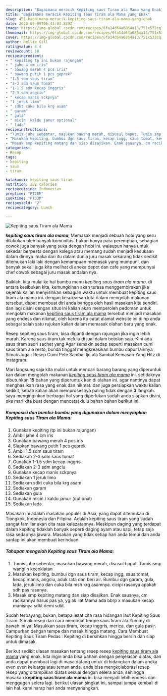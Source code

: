 ```yaml
---
description: "Bagaimana meracik Kepiting saus Tiram ala Mama yang Enak"
title: "Bagaimana meracik Kepiting saus Tiram ala Mama yang Enak"
slug: 451-bagaimana-meracik-kepiting-saus-tiram-ala-mama-yang-enak
date: 2020-09-09T06:43:03.839Z
image: https://img-global.cpcdn.com/recipes/6fa14d64a0864a13/751x532cq70/kepiting-saus-tiram-ala-mama-foto-resep-utama.jpg
thumbnail: https://img-global.cpcdn.com/recipes/6fa14d64a0864a13/751x532cq70/kepiting-saus-tiram-ala-mama-foto-resep-utama.jpg
cover: https://img-global.cpcdn.com/recipes/6fa14d64a0864a13/751x532cq70/kepiting-saus-tiram-ala-mama-foto-resep-utama.jpg
author: Nellie Gill
ratingvalue: 4.4
reviewcount: 10
recipeingredient:
- " kepiting tp ini bukan rajungan"
- " jahe 4 cm iris"
- " bawang merah 4 pcs iris"
- " bawang putih 1 pcs geprek"
- "1.5 sdm saus tiram"
- "2-3 sdm saus tomat"
- "1-1.5 sdm kecap inggris"
- "2-3 sdm angciu"
- " kecap manis sckpnya"
- "1 jeruk limo"
- " sdkt cuka bila krg asam"
- " garam"
- " gula"
- " micin  kaldu jamur optional"
- " lada"
recipeinstructions:
- "Tumis jahe sebentar, masukan bawang merah, disusul baput. Tumis smp wangi n kecoklatan"
- "Masukan kepiting, bumbui dgn saus tiram, kecap ingg, saus tomat, kecap manis, angciu, aduk rata dan beri air. Bumbui dgn garam, gula, lada, jeruk limo dan cuka bila msh krg asamnya. cicipi rasanya apakah sdh pas rasanya."
- "Masak smp kepiting matang dan siap disajikan. Enak sausnya, cm racikannya harus pas ya, yg ak liat Mama ada bbrp x masukan kecap manisnya sdkt demi sdkt."
categories:
- Resep
tags:
- kepiting
- saus
- tiram

katakunci: kepiting saus tiram 
nutrition: 262 calories
recipecuisine: Indonesian
preptime: "PT20M"
cooktime: "PT33M"
recipeyield: "2"
recipecategory: Lunch

---
```



![Kepiting saus Tiram ala Mama](https://img-global.cpcdn.com/recipes/6fa14d64a0864a13/751x532cq70/kepiting-saus-tiram-ala-mama-foto-resep-utama.jpg)

<b><i>kepiting saus tiram ala mama</i></b>, Memasak menjadi sebuah hobi yang seru dilakukan oleh banyak komunitas. bukan hanya para perempuan, sebagian cowok juga banyak yang suka dengan hobi ini. walaupun hanya untuk sekedar berpesta dengan kolega atau memang sudah menjadi kesukaan dalam dirinya. maka dari itu dalam dunia juru masak sekarang tidak sedikit ditemukan laki laki dengan kemampuan memasak yang mumpuni, dan banyak sekali juga kita melihat di aneka depot dan cafe yang mempunyai chef cowok sebagai juru masak andalan nya.

Baiklah, kita mulai ke hal bumbu menu <i>kepiting saus tiram ala mama</i>. di antara kesibukan kita, kemungkinan akan terasa menggembirakan jika sejenak kalian menyisihkan sebagian waktu untuk membuat kepiting saus tiram ala mama ini. dengan kesuksesan kita dalam mengolah makanan tersebut, dapat membuat diri anda bangga oleh hasil masakan kita sendiri. dan lagi disini dengan situs ini kalian akan memperoleh pedoman untuk mengolah makanan <u>kepiting saus tiram ala mama</u> tersebut menjadi masakan yang endess dan nikmat, oleh karena itu catat alamat website ini di hp anda sebagai salah satu rujukan kalian dalam memasak olahan baru yang enak.

Resep kepiting saus tiram, bisa diganti dengan rajungan jika ingin lebih murah. Karena saus tiram tak melulu di jual dalam botolan saja. Kini ada saus tiram saori sachet yang Agar semakin sedap seperti masakan cumi saus tiram ala resto, bunda tinggal mengkreasikan bumbu dapur lainnya Simak Juga : Resep Cumi Pete Sambal Ijo ala Sambal Kemasan Yang Hitz di Instagram.


Mari langsung saja kita mulai untuk mencari barang barang yang diperuntuk kan dalam mengolah makanan <u><i>kepiting saus tiram ala mama</i></u> ini. setidaknya dibutuhkan <b>15</b> bahan yang diperuntuk kan di olahan ini. agar nantinya dapat menghasilkan rasa yang enak dan nikmat. dan juga persiapkan waktu kalian sedikit, sebab kalian akan memprosesnya paling tidak dengan <b>3</b> langkah. saya menginginkan berbagai hal yang diperlukan sudah anda siapkan disini, oke mari kita buat dengan mencatat dulu bahan bahan berikut ini.

<!--inarticleads1-->

##### Komposisi dan bumbu-bumbu yang digunakan dalam menyiapkan Kepiting saus Tiram ala Mama:

1. Gunakan  kepiting (tp ini bukan rajungan)
1. Ambil  jahe 4 cm iris
1. Gunakan  bawang merah 4 pcs iris
1. Siapkan  bawang putih 1 pcs geprek
1. Ambil 1.5 sdm saus tiram
1. Sediakan 2-3 sdm saus tomat
1. Gunakan 1-1.5 sdm kecap inggris
1. Sediakan 2-3 sdm angciu
1. Gunakan  kecap manis sckpnya
1. Sediakan 1 jeruk limo
1. Sediakan  sdkt cuka bila krg asam
1. Sediakan  garam
1. Sediakan  gula
1. Gunakan  micin / kaldu jamur (optional)
1. Sediakan  lada


Masakan ini adalah masakan populer di Asia, yang dapat ditemukan di Tiongkok, Indonesia dan Filipina. Adalah kepiting saus tiram yang sudah sangat familiar akan cita rasa kelezatannya. Meskipun daging yang terdapat dalam kepiting tidaklah banyak seperti daging ayam atau sapi, tetap saja rasa sedapnya jawara. Masakan yang tidak setiap hari anda temui dan anda santap ini akan membuat kerinduan. 

<!--inarticleads2-->

##### Tahapan mengolah Kepiting saus Tiram ala Mama:

1. Tumis jahe sebentar, masukan bawang merah, disusul baput. Tumis smp wangi n kecoklatan
1. Masukan kepiting, bumbui dgn saus tiram, kecap ingg, saus tomat, kecap manis, angciu, aduk rata dan beri air. Bumbui dgn garam, gula, lada, jeruk limo dan cuka bila msh krg asamnya. cicipi rasanya apakah sdh pas rasanya.
1. Masak smp kepiting matang dan siap disajikan. Enak sausnya, cm racikannya harus pas ya, yg ak liat Mama ada bbrp x masukan kecap manisnya sdkt demi sdkt.


Sudah terbayang, bukan, betapa lezat cita rasa hidangan laut Kepiting Saus Tiram. Simak resep dan cara membuat tempe saus tiram ala Yummy di bawah ini ya! Masukkan saus tiram, kecap inggris, merica, dan gula pasir. Campurkan dengan tempe dan masak hingga matang. Cara Membuat Kepiting Saus Tiram Pedas : Kepiting di bersihkan hingga bersih dan siap untuk dimasak. 

Berikut sedikit ulasan masakan tentang resep resep <u>kepiting saus tiram ala mama</u> yang enak. kita ingin anda bisa paham dengan penjelasan diatas, dan anda dapat membuat lagi di masa datang untuk di hidangkan dalam aneka even even keluarga atau teman anda. anda bisa mengkolaborasi resep resep yang ditampilkan diatas sesuai dengan selera anda, sehingga masakan <b>kepiting saus tiram ala mama</b> ini bisa menjadi lebih endess dan menggugah selera lagi. berikut ulasan singkat ini, sampai jumpa kembali di lain hal. kami harap hari anda menyenangkan.
